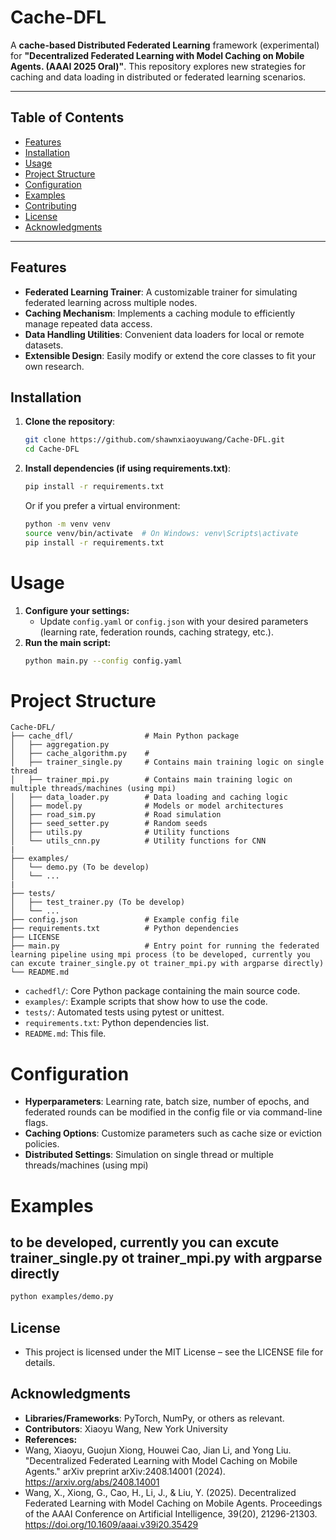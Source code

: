 # Cache-DFL

A **cache-based Distributed Federated Learning** framework (experimental) for **"Decentralized Federated Learning with Model Caching on Mobile Agents. (AAAI 2025 Oral)"**. This repository explores new strategies for caching and data loading in distributed or federated learning scenarios.

---

## Table of Contents

- [Features](#features)
- [Installation](#installation)
- [Usage](#usage)
- [Project Structure](#project-structure)
- [Configuration](#configuration)
- [Examples](#examples)
- [Contributing](#contributing)
- [License](#license)
- [Acknowledgments](#acknowledgments)

---

## Features

- **Federated Learning Trainer**: A customizable trainer for simulating federated learning across multiple nodes.
- **Caching Mechanism**: Implements a caching module to efficiently manage repeated data access.
- **Data Handling Utilities**: Convenient data loaders for local or remote datasets.
- **Extensible Design**: Easily modify or extend the core classes to fit your own research.

## Installation

1. **Clone the repository**:
   ```bash
   git clone https://github.com/shawnxiaoyuwang/Cache-DFL.git
   cd Cache-DFL
   
2. **Install dependencies (if using requirements.txt)**:
   ```bash
   pip install -r requirements.txt
   ```
   Or if you prefer a virtual environment:
   ```bash
   python -m venv venv
   source venv/bin/activate  # On Windows: venv\Scripts\activate
   pip install -r requirements.txt

# Usage
1. **Configure your settings:**
   * Update `config.yaml` or `config.json` with your desired parameters (learning rate, federation rounds, caching strategy, etc.).
2. **Run the main script:**
   ```bash
   python main.py --config config.yaml
   ```

# Project Structure
   ```plaintext
   Cache-DFL/
   ├── cache_dfl/                # Main Python package
   │   ├── aggregation.py
   │   ├── cache_algorithm.py    #
   │   ├── trainer_single.py     # Contains main training logic on single thread
   │   ├── trainer_mpi.py        # Contains main training logic on multiple threads/machines (using mpi)
   │   ├── data_loader.py        # Data loading and caching logic
   │   ├── model.py              # Models or model architectures
   │   ├── road_sim.py           # Road simulation
   │   ├── seed_setter.py        # Random seeds
   │   ├── utils.py              # Utility functions
   │   └── utils_cnn.py          # Utility functions for CNN
   |
   ├── examples/
   │   └── demo.py (To be develop)
   │   └── ...
   |
   ├── tests/
   │   ├── test_trainer.py (To be develop)
   │   └── ...
   ├── config.json               # Example config file
   ├── requirements.txt          # Python dependencies
   ├── LICENSE
   ├── main.py                   # Entry point for running the federated learning pipeline using mpi process (to be developed, currently you can excute trainer_single.py ot trainer_mpi.py with argparse directly)
   └── README.md
```
* `cachedfl/`: Core Python package containing the main source code.
* `examples/`: Example scripts that show how to use the code.
* `tests/`: Automated tests using pytest or unittest.
* `requirements.txt`: Python dependencies list.
* `README.md`: This file.


# Configuration
* **Hyperparameters**: Learning rate, batch size, number of epochs, and federated rounds can be modified in the config file or via command-line flags.
* **Caching Options**: Customize parameters such as cache size or eviction policies.
* **Distributed Settings**: Simulation on single thread or multiple threads/machines (using mpi)
# Examples
## to be developed, currently you can excute trainer_single.py ot trainer_mpi.py with argparse directly
   ``` bash
   python examples/demo.py
```
## License

* This project is licensed under the MIT License – see the LICENSE file for details.

## Acknowledgments
* **Libraries/Frameworks**: PyTorch, NumPy, or others as relevant.
* **Contributors**:  Xiaoyu Wang, New York University
* **References:**
*  Wang, Xiaoyu, Guojun Xiong, Houwei Cao, Jian Li, and Yong Liu. "Decentralized Federated Learning with Model Caching on Mobile Agents." arXiv preprint arXiv:2408.14001 (2024).
  https://arxiv.org/abs/2408.14001
 * Wang, X., Xiong, G., Cao, H., Li, J., & Liu, Y. (2025). Decentralized Federated Learning with Model Caching on Mobile Agents. Proceedings of the AAAI Conference on Artificial Intelligence, 39(20), 21296-21303. https://doi.org/10.1609/aaai.v39i20.35429

